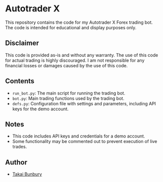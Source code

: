 # Autotrader X

This repository contains the code for my Autotrader X Forex trading bot. The code is intended for educational and display purposes only. 

## Disclaimer

This code is provided as-is and without any warranty. The use of this code for actual trading is highly discouraged. I am not responsible for any financial losses or damages caused by the use of this code.

## Contents

- `run_bot.py`: The main script for running the trading bot.
- `bot.py`: Main trading functions used by the trading bot.
- `defs.py`: Configuration file with settings and parameters, including API keys for the demo account.

## Notes

- This code includes API keys and credentials for a demo account.
- Some functionality may be commented out to prevent execution of live trades.

## Author

- [Takai Bunbury](https://github.com/tkbunbury)
